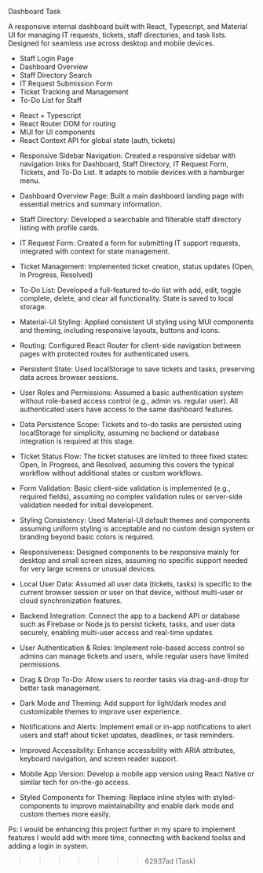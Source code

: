 Dashboard Task

<!-- Staff IT Dashboard -->

A responsive internal dashboard built with React, Typescript, and Material UI for managing IT requests, tickets, staff directories, and task lists. Designed for seamless use across desktop and mobile devices.

<!-- Features -->

- Staff Login Page
- Dashboard Overview
- Staff Directory Search
- IT Request Submission Form
- Ticket Tracking and Management
- To-Do List for Staff

<!-- Tech Stack -->

- React + Typescript
- React Router DOM for routing
- MUI for UI components
- React Context API for global state (auth, tickets)

<!-- Summary of Features Completed -->

- Responsive Sidebar Navigation:
  Created a responsive sidebar with navigation links for Dashboard, Staff Directory, IT Request Form, Tickets, and To-Do List. It adapts to mobile devices with a hamburger menu.

- Dashboard Overview Page:
  Built a main dashboard landing page with essential metrics and summary information.

- Staff Directory:
  Developed a searchable and filterable staff directory listing with profile cards.

- IT Request Form:
  Created a form for submitting IT support requests, integrated with context for state management.

- Ticket Management:
  Implemented ticket creation, status updates (Open, In Progress, Resolved)

- To-Do List:
  Developed a full-featured to-do list with add, edit, toggle complete, delete, and clear all functionality. State is saved to local storage.

- Material-UI Styling:
  Applied consistent UI styling using MUI components and theming, including responsive layouts, buttons and icons.

- Routing:
  Configured React Router for client-side navigation between pages with protected routes for authenticated users.

- Persistent State:
  Used localStorage to save tickets and tasks, preserving data across browser sessions.

<!-- Assumptions Made -->

- User Roles and Permissions:
  Assumed a basic authentication system without role-based access control (e.g., admin vs. regular user). All authenticated users have access to the same dashboard features.

- Data Persistence Scope:
  Tickets and to-do tasks are persisted using localStorage for simplicity, assuming no backend or database integration is required at this stage.

- Ticket Status Flow:
  The ticket statuses are limited to three fixed states: Open, In Progress, and Resolved, assuming this covers the typical workflow without additional states or custom workflows.

- Form Validation:
  Basic client-side validation is implemented (e.g., required fields), assuming no complex validation rules or server-side validation needed for initial development.

- Styling Consistency:
  Used Material-UI default themes and components assuming uniform styling is acceptable and no custom design system or branding beyond basic colors is required.

- Responsiveness:
  Designed components to be responsive mainly for desktop and small screen sizes, assuming no specific support needed for very large screens or unusual devices.

- Local User Data:
  Assumed all user data (tickets, tasks) is specific to the current browser session or user on that device, without multi-user or cloud synchronization features.

  <!-- What I Would Add With More Time -->

- Backend Integration:
  Connect the app to a backend API or database such as Firebase or Node.js to persist tickets, tasks, and user data securely, enabling multi-user access and real-time updates.

- User Authentication & Roles:
  Implement role-based access control so admins can manage tickets and users, while regular users have limited permissions.

- Drag & Drop To-Do:
  Allow users to reorder tasks via drag-and-drop for better task management.

- Dark Mode and Theming:
  Add support for light/dark modes and customizable themes to improve user experience.

- Notifications and Alerts:
  Implement email or in-app notifications to alert users and staff about ticket updates, deadlines, or task reminders.

- Improved Accessibility:
  Enhance accessibility with ARIA attributes, keyboard navigation, and screen reader support.

- Mobile App Version:
  Develop a mobile app version using React Native or similar tech for on-the-go access.
  
- Styled Components for Theming:
  Replace inline styles with styled-components to improve maintainability and enable dark mode and custom themes more easily.

Ps: I would be enhancing this project further in my spare to implement features I would add with more time, connecting with backend toolss and adding a login in system.
>>>>>>> 62937ad (Task)
